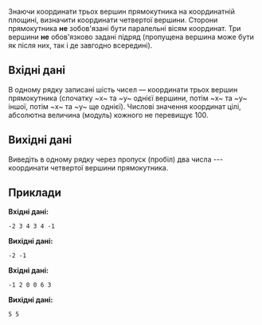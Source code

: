 ﻿Знаючи координати трьох вершин прямокутника на координатній площині, визначити координати четвертої вершини.
Сторони прямокутника **не** зобов'язані бути паралельні вісям координат.
Три вершини **не** обов'язково задані підряд (пропущена вершина може бути як після них, так і де завгодно всередині).

## Вхідні дані
В&nbsp;одному рядку записані шість чисел — координати трьох вершин прямокутника (спочатку ~x~ та ~y~ однієї вершини, потім ~x~ та ~y~ іншої, потім ~x~ та ~y~ ще однієї).
Числові значення координат цілі, абсолютна величина (модуль) кожного не перевищує 100.

## Вихідні дані
Виведіть в одному рядку через пропуск (пробіл) два числа --- координати четвертої вершини прямокутника.

## Приклади
**Вхідні дані:**
```
-2 3 4 3 4 -1
```

**Вихідні дані:**
```
-2 -1
```

**Вхідні дані:**
```
-1 2 0 0 6 3
```

**Вихідні дані:**
```
5 5
```